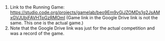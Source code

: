 1. Link to the Running Game: https://studio.code.org/projects/gamelab/beo9Em9vGiJZOMDs1g2JsAMxGVJUbjFAVHTpGzRMOmI (Game link in the Google Drive link is not the same. This one is the actual game.)
2. Note that the Google Drive link was just for the actual competition and was a record of the game.